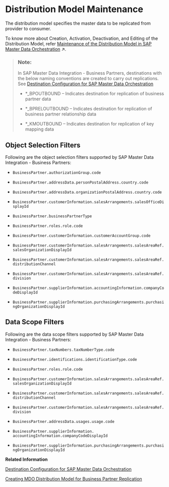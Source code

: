 <!-- loiod61330e286714d38a3b893d4643bd1e5 -->

# Distribution Model Maintenance

The distribution model specifies the master data to be replicated from provider to consumer.

To know more about Creation, Activation, Deactivation, and Editing of the Distribution Model, refer [Maintenance of the Distribution Model in SAP Master Data Orchestration](https://help.sap.com/viewer/8ce78b673ef04cc1bcfeb01c93ef7885/CLOUD/en-US/ef9398e6f60a44568d106f71ea4d5cfa.html "The distribution model specifies the configuration according to which master data is replicated from provider to consumer.") :arrow_upper_right:.

> ### Note:  
> In SAP Master Data Integration - Business Partners, destinations with the below naming conventions are created to carry out replications. See [Destination Configuration for SAP Master Data Orchestration](destination-configuration-for-sap-master-data-orchestration-2959a5c.md)
> 
> -   \*\_BPOUTBOUND – Indicates destination for replication of business partner data
> 
> -   \*\_BPRELOUTBOUND – Indicates destination for replication of business partner relationship data
> 
> -   \*\_KMOUTBOUND – Indicates destination for replication of key mapping data



<a name="loiod61330e286714d38a3b893d4643bd1e5__section_xqq_1kl_mnb"/>

## Object Selection Filters

Following are the object selection filters supported by SAP Master Data Integration - Business Partners:

-   `BusinessPartner.authorizationGroup.code`

-   `BusinessPartner.addressData.personPostalAddress.country.code`

-   `BusinessPartner.addressData.organizationPostalAddress.country.code`

-   `BusinessPartner.customerInformation.salesArrangements.salesOfficeDisplayId`

-   `BusinessPartner.businessPartnerType`

-   `BusinessPartner.roles.role.code`

-   `BusinessPartner.customerInformation.customerAccountGroup.code`

-   `BusinessPartner.customerInformation.salesArrangements.salesAreaRef.salesOrganizationDisplayId`

-   `BusinessPartner.customerInformation.salesArrangements.salesAreaRef.distributionChannel`

-   `BusinessPartner.customerInformation.salesArrangements.salesAreaRef.division`

-   `BusinessPartner.supplierInformation.accountingInformation.companyCodeDisplayId`

-   `BusinessPartner.supplierInformation.purchasingArrangements.purchasingOrganizationDisplayId`




<a name="loiod61330e286714d38a3b893d4643bd1e5__section_oz4_mkl_mnb"/>

## Data Scope Filters

Following are the data scope filters supported by SAP Master Data Integration - Business Partners:

-   `BusinessPartner.taxNumbers.taxNumberType.code`

-   `BusinessPartner.identifications.identificationType.code`

-   `BusinessPartner.roles.role.code`

-   `BusinessPartner.customerInformation.salesArrangements.salesAreaRef.salesOrganizationDisplayId`

-   `BusinessPartner.customerInformation.salesArrangements.salesAreaRef.distributionChannel`

-   `BusinessPartner.customerInformation.salesArrangements.salesAreaRef.division`

-   `BusinessPartner.addressData.usages.usage.code`

-   `BusinessPartner.supplierInformation. accountingInformation.companyCodeDisplayId`

-   `BusinessPartner.supplierInformation.purchasingArrangements.purchasingOrganizationDisplayId`


**Related Information**  


[Destination Configuration for SAP Master Data Orchestration](destination-configuration-for-sap-master-data-orchestration-2959a5c.md "")

[Creating MDO Distribution Model for Business Partner Replication](creating-mdo-distribution-model-for-business-partner-replication-659f09e.md "")

